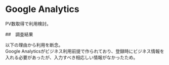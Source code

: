 # Google Analytics

PV数取得で利用検討。

##　調査結果

以下の理由から利用を断念。  
Google Analyticsがビジネス利用前提で作られており、登録時にビジネス情報を入れる必要があったが、入力すべき相応しい情報がなかったため。